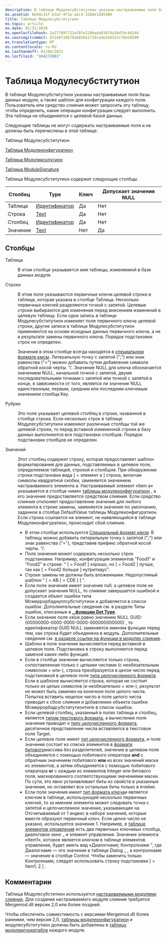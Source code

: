 ```yaml
---
description: В таблице Модулесубститутион указаны настраиваемые поля базы данных модуля, а также шаблон для конфигурации каждого поля.
ms.assetid: 8e94c31f-b3a7-4f3a-aec4-32b0e1dd5400
title: Таблица Модулесубститутион
ms.topic: article
ms.date: 05/31/2018
ms.openlocfilehash: 2e27789f723af87e228bada91b79a16d7dc4d2d4
ms.sourcegitcommit: 831e8f3db78ab820e1710cede244553c70e50500
ms.translationtype: MT
ms.contentlocale: ru-RU
ms.lasthandoff: 01/08/2021
ms.locfileid: "104272801"
---
```

# <a name="modulesubstitution-table"></a>Таблица Модулесубститутион

В таблице Модулесубститутион указаны настраиваемые поля базы данных модуля, а также шаблон для конфигурации каждого поля. Пользователь или средство слияния может запросить эту таблицу, чтобы определить, какие операции конфигурации следует выполнить. Эта таблица не объединяется с целевой базой данных.

Следующие таблицы не могут содержать настраиваемые поля и не должны быть перечислены в этой таблице:

Таблица Модулесубститутион

[Таблица Модулеконфигуратион](moduleconfiguration-table.md)

[Таблица Модуликсклусион](moduleexclusion-table.md)

[Таблица ModuleSignature](modulesignature-table.md)

Таблица Модулесубститутион содержит следующие столбцы.



| Столбец | Type                         | Ключ | Допускает значения NULL |
|--------|------------------------------|-----|----------|
| Таблица  | [Идентификатор](identifier.md) | Да   | Нет        |
| Строка    | [Text](text.md)             | Да   | Нет        |
| Столбец | [Идентификатор](identifier.md) | Да   | Нет        |
| Значение  | [Text](text.md)             | Нет   | Да        |



 

## <a name="columns"></a>Столбцы

<dl> <dt>

<span id="Table"></span><span id="table"></span><span id="TABLE"></span>Таблица
</dt> <dd>

В этом столбце указывается имя таблицы, изменяемой в базе данных модуля.

</dd> <dt>

<span id="Row"></span><span id="row"></span><span id="ROW"></span>Строки
</dt> <dd>

В этом поле указываются первичные ключи целевой строки в таблице, которая указана в столбце Таблица. Несколько первичных ключей разделяются точкой с запятой. Целевые строки выбираются для изменения перед внесением изменений в целевую таблицу. Если одна запись в таблице Модулесубститутион изменяет поле первичного ключа целевой строки, другие записи в таблице Модулесубститутион применяются на основе исходных данных первичного ключа, а не в результате замены первичного ключа. Порядок подстановки строк не определен.

Значения в этом столбце всегда находятся в [специальном формате кмсм](cmsm-special-format.md). Литеральную точку с запятой (";") или знак равенства ("=") можно добавить путем добавления символа обратной косой черты. '\\'. Значение NULL для ключа обозначается значением NULL, начальной точкой с запятой, двумя последовательными точками с запятой или точкой с запятой в конце, в зависимости от того, является ли значение NULL единственным, первым, средним или последним ключевым значением столбца Key.

</dd> <dt>

<span id="Column"></span><span id="column"></span><span id="COLUMN"></span>Рубрик
</dt> <dd>

Это поле указывает целевой столбец в строке, названной в столбце строка. Если несколько строк в таблице Модулесубститутион изменяют различные столбцы той же целевой строки, то перед вставкой измененной строки в базу данных выполняются все подстановки столбцов. Порядок подстановки столбцов не определен.

</dd> <dt>

<span id="Value"></span><span id="value"></span><span id="VALUE"></span>Значений
</dt> <dd>

Этот столбец содержит строку, которая предоставляет шаблон форматирования для данных, подставляемых в целевое поле, определяемое таблицей, строкой и столбцом. При обнаружении строки подстановки вида \[ = элемент а \] строка, включая символы квадратной скобки, заменяется значением настраиваемого элемента a. Настраиваемый элемент «item a» указывается в столбце «имя» [таблицы модулеконфигуратион](moduleconfiguration-table.md) , а его значение предоставляется средством слияния. Если средство слияния отклоняет предоставление значения для любого элемента в строке замены, заменяется значение по умолчанию, заданное в столбце DefaultValue таблицы Модулеконфигуратион. Если строка ссылается на элемент, не наявляющийся в таблице Модулеконфигуратион, происходит сбой слияния.

-   В этом столбце используется [Специальный формат кмсм](cmsm-special-format.md). В таблицу можно добавить литеральную точку с запятой (";") или знак равенства ("="), представив префикс обратной косой черты. '\\'.
-   Поле значения может содержать несколько строк подстановки. Например, конфигурация элементов "Food1" и "Food2" в строке: " \[ = Food1 \] хорошо, но \[ = Food2 \] лучше, так как \[ = Food2 больше \] нутритиаус".
-   Строки замены не должны быть вложенными. Недопустимый шаблон " \[ = AB \[ = CDE \] \] ".
-   Если поле значения имеет значение null, а целевое поле не допускает значения NULL, то слияние завершается ошибкой и создается объект ошибки типа Мсмеррорбаднуллсубститутион и добавляется в список ошибок. Дополнительные сведения см. в разделе Типы ошибок, описанные в [**\_ функции Get Type**](/windows/win32/api/mergemod/nf-mergemod-imsmerror-get_type).
-   Если значение поля value равно значению NULL GUID: {00000000-0000-0000-0000-000000000000} , то идентификатор GUID NULL заменяется именем функции перед тем, как строка будет объединена в модуль. Дополнительные сведения см. [в разделе ссылки на функции в модулях слияния](referencing-features-in-merge-modules.md).
-   Шаблон в поле значение вычисляется перед вставкой в целевое поле. Подстановка в строку выполняется перед заменой каких-либо функций.
-   Если в столбце значение вычисляется только строка, сопоставленная только с целыми числами (с необязательным символом + или-), строка преобразуется в целое число перед подстановкой в целевое поле [типа целочисленного формата](integer-format-types.md). Если в шаблоне вычисляется строка, которая не состоит только из целых символов (и необязательно + или-), результат не может быть заменен на конечное поле целого числа. Попытка вставить нецелое число в поле целого числа приводит к сбою слияния и добавлению объекта ошибки Мсмеррорбадсубститутионтипе в список ошибок.
-   Если целевой столбец, указанный в полях таблица и столбец, является [типом текстового формата](text-format-types.md), а вычисление поля значения приводит к [типу целочисленного формата](integer-format-types.md), десятичное представление числа вставляется в текстовое поле Target.
-   Если целевое поле имеет [тип целочисленного формата](integer-format-types.md), и поле значения состоит из списка элементов в [формате битового](bitfield-format-types.md)массива без разделителей, значение в целевом поле объединяется с помощью побитового оператора **and** с обратным значением побитового **или** из всех значений маски из элементов, а затем объединяется с помощью побитового оператора **or** с каждым из элементов Integer или битового поля, маскированного соответствующими значениями маски. По сути, это явно устанавливает биты из свойств в указанные значения, но оставляет все остальные биты только в ячейке.
-   Если поле значения имеет [тип формата ключа](key-format-types.md)и является ключом в таблице, использующей несколько первичных ключей, то за именем элемента может следовать точка с запятой и целочисленное значение, указывающее на Отсчитываемый от 1 индекс в наборе значений, которые вместе образуют первичный ключ. Если целое число не указано, используется значение 1. Например, в [таблице элементов управления](control-table.md) есть два первичных ключевых столбца, диалоговое окно \_ и элемент управления. Значение элемента «Item1», которое является ключом в таблице элементов управления, будет иметь вид «Диалогнаме; Контролнаме ", где Диалогнаме — это значение в таблице Dialog \_ , а контролнаме — значение в столбце Control. Чтобы заменить только Контролнаме, следует использовать строку подстановки \[ = Item1; 2 \] .

</dd> </dl>

## <a name="remarks"></a>Комментарии

Таблица Модулесубститион используется [настраиваемыми модулями слияния](configurable-merge-modules.md). Для создания настраиваемого модуля слияния требуется Mergemod.dll версии 2,0 или более поздней.

Чтобы обеспечить совместимость с версиями Mergemod.dll более ранними, чем версия 2,0, [таблицы модулеконфигуратион](moduleconfiguration-table.md) и модулесубститутион должны быть добавлены в [таблицу модулеигноретабле](moduleignoretable-table.md) каждого модуля.

 

 
